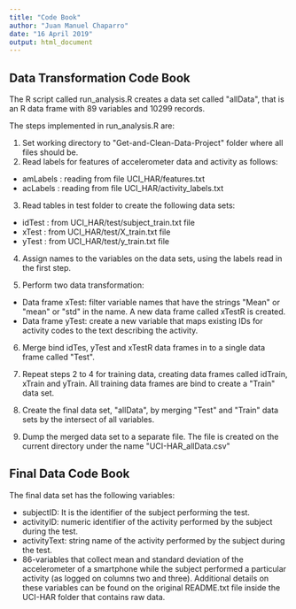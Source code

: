 ```yaml
---
title: "Code Book"
author: "Juan Manuel Chaparro"
date: "16 April 2019"
output: html_document
---
```


## Data Transformation Code Book

The R script called run_analysis.R creates a data set called "allData", that is an R data frame with 89 variables and 10299 records.  

The steps implemented in run_analysis.R are:

1. Set working directory to "Get-and-Clean-Data-Project" folder where all files should be.  
2. Read labels for features of accelerometer data and activity as follows:

- amLabels : reading from file UCI_HAR/features.txt
- acLabels : reading from file UCI_HAR/activity_labels.txt  

3. Read tables in test folder to create the following data sets:

- idTest : from UCI_HAR/test/subject_train.txt file
- xTest : from UCI_HAR/test/X_train.txt file
- yTest : from UCI_HAR/test/y_train.txt file  

4.  Assign names to the variables on the data sets, using the labels read in the first step.  

5. Perform two data transformation:

- Data frame xTest: filter variable names that have the strings "Mean" or "mean" or "std" in the name. A new data frame called xTestR is created.
- Data frame yTest: create a new variable that maps existing IDs for activity codes to the text describing the activity.  

6. Merge bind idTes, yTest and xTestR data frames in to a single data frame called "Test".  

7. Repeat steps 2 to 4 for training data, creating data frames called idTrain, xTrain and yTrain. All training data frames are bind to create a "Train" data set.  

8. Create the final data set, "allData", by merging "Test" and "Train" data sets by the intersect of all variables.  

9. Dump the merged data set to a separate file. The file is created on the current directory under the name "UCI-HAR_allData.csv"  

## Final Data Code Book

The final data set has the following variables:

- subjectID: It is the identifier of the subject performing the test.
- activityID: numeric identifier of the activity performed by the subject during the test.
- activityText: string name of the activity performed by the subject during the test.
- 86-variables that collect mean and standard deviation of the accelerometer of a smartphone while the subject performed a particular activity (as logged on columns two and three). Additional details on these variables can be found on the original README.txt file inside the UCI-HAR folder that contains raw data.  
  
  
  

